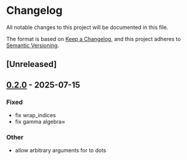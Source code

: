 # Changelog

All notable changes to this project will be documented in this file.

The format is based on [Keep a Changelog](https://keepachangelog.com/en/1.0.0/),
and this project adheres to [Semantic Versioning](https://semver.org/spec/v2.0.0.html).

## [Unreleased]

## [0.2.0](https://github.com/alphal00p/spenso/compare/idenso-v0.1.0...idenso-v0.2.0) - 2025-07-15

### Fixed

- fix wrap_indices
- fix gamma algebra≈

### Other

- allow arbitrary arguments for to dots
